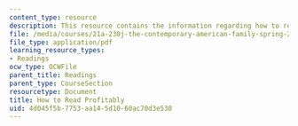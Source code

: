 ```yaml
---
content_type: resource
description: This resource contains the information regarding how to read profitably.
file: /media/courses/21a-230j-the-contemporary-american-family-spring-2004/4d045f5b7753aa145d1060ac70d3e530_MIT21A_230JS04_onreading.pdf
file_type: application/pdf
learning_resource_types:
- Readings
ocw_type: OCWFile
parent_title: Readings
parent_type: CourseSection
resourcetype: Document
title: How to Read Profitably
uid: 4d045f5b-7753-aa14-5d10-60ac70d3e530
---
```

